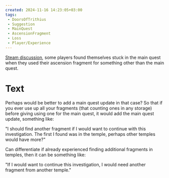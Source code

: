 ```yaml
---
created: 2024-11-16 14:23:05+03:00
tags:
 - DoorsOfTrithius
 - Suggestion
 - MainQuest
 - AscensionFragment
 - Loss
 - Player/Experience
---
```


[Steam discussion](https://steamcommunity.com/app/1519490/discussions/0/3825284144462183326/), some players found themselves stuck in the main quest when they used their ascension fragment for something other than the main quest.

# Text

Perhaps would be better to add a main quest update in that case? So that if you ever use up all your fragments (that counting ones in any storage) before giving using one for the main quest, it would add the main quest update, something like:

"I should find another fragment if I would want to continue with this investigation. The first I found was in the temple, perhaps other temples would have more?"

Can differentiate if already experienced finding additional fragments in temples, then it can be something like:

"If I would want to continue this investigation, I would need another fragment from another temple."